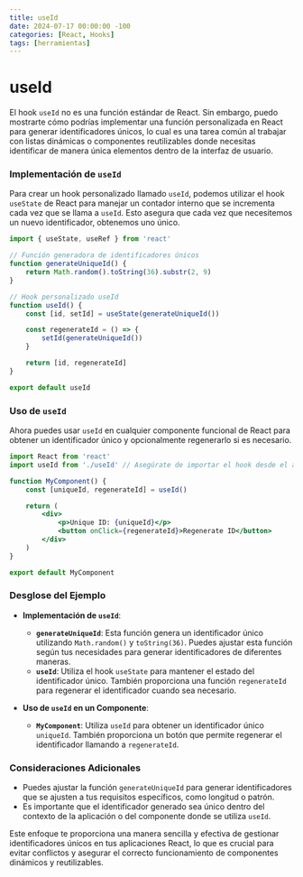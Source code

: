 ```yaml
---
title: useId
date: 2024-07-17 00:00:00 -100
categories: [React, Hooks]
tags: [herramientas]
---
```


# useId

El hook `useId` no es una función estándar de React. Sin embargo, puedo mostrarte cómo podrías implementar una función personalizada en React para generar identificadores únicos, lo cual es una tarea común al trabajar con listas dinámicas o componentes reutilizables donde necesitas identificar de manera única elementos dentro de la interfaz de usuario.

### Implementación de `useId`

Para crear un hook personalizado llamado `useId`, podemos utilizar el hook `useState` de React para manejar un contador interno que se incrementa cada vez que se llama a `useId`. Esto asegura que cada vez que necesitemos un nuevo identificador, obtenemos uno único.

```jsx
import { useState, useRef } from 'react'

// Función generadora de identificadores únicos
function generateUniqueId() {
    return Math.random().toString(36).substr(2, 9)
}

// Hook personalizado useId
function useId() {
    const [id, setId] = useState(generateUniqueId())

    const regenerateId = () => {
        setId(generateUniqueId())
    }

    return [id, regenerateId]
}

export default useId
```

### Uso de `useId`

Ahora puedes usar `useId` en cualquier componente funcional de React para obtener un identificador único y opcionalmente regenerarlo si es necesario.

```jsx
import React from 'react'
import useId from './useId' // Asegúrate de importar el hook desde el archivo correcto

function MyComponent() {
    const [uniqueId, regenerateId] = useId()

    return (
        <div>
            <p>Unique ID: {uniqueId}</p>
            <button onClick={regenerateId}>Regenerate ID</button>
        </div>
    )
}

export default MyComponent
```

### Desglose del Ejemplo

-   **Implementación de `useId`**:

    -   **`generateUniqueId`**: Esta función genera un identificador único utilizando `Math.random()` y `toString(36)`. Puedes ajustar esta función según tus necesidades para generar identificadores de diferentes maneras.
    -   **`useId`**: Utiliza el hook `useState` para mantener el estado del identificador único. También proporciona una función `regenerateId` para regenerar el identificador cuando sea necesario.

-   **Uso de `useId` en un Componente**:
    -   **`MyComponent`**: Utiliza `useId` para obtener un identificador único `uniqueId`. También proporciona un botón que permite regenerar el identificador llamando a `regenerateId`.

### Consideraciones Adicionales

-   Puedes ajustar la función `generateUniqueId` para generar identificadores que se ajusten a tus requisitos específicos, como longitud o patrón.
-   Es importante que el identificador generado sea único dentro del contexto de la aplicación o del componente donde se utiliza `useId`.

Este enfoque te proporciona una manera sencilla y efectiva de gestionar identificadores únicos en tus aplicaciones React, lo que es crucial para evitar conflictos y asegurar el correcto funcionamiento de componentes dinámicos y reutilizables.
